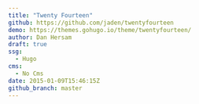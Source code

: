```yaml
---
title: "Twenty Fourteen"
github: https://github.com/jaden/twentyfourteen
demo: https://themes.gohugo.io/theme/twentyfourteen/
author: Dan Hersam
draft: true
ssg:
  - Hugo
cms:
  - No Cms
date: 2015-01-09T15:46:15Z
github_branch: master
---
```

